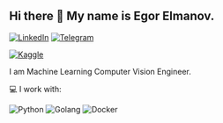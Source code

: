 ## Hi there 👋 My name is Egor Elmanov.

[![LinkedIn](https://img.shields.io/badge/LinkedIn-profile-%230e76a8?style=flat&logo=linkedin)](https://www.linkedin.com/in/egor-elmanov-ml/)
[![Telegram](https://img.shields.io/badge/Telegram-ping-%232CA5E0?style=flat&logo=telegram)](https://t.me/ai_tutor)

[![Kaggle](https://img.shields.io/badge/Kaggle-035a7d?style=flat&logo=kaggle)](https://www.kaggle.com/egormanovel/)

I am Machine Learning Computer Vision Engineer.

💻 I work with:

![Python](https://img.shields.io/badge/Python-14354C?style=flat&logo=python)
![Golang](https://img.shields.io/badge/golang-programming-%2300ADD8?style=flat&logo=go)
![Docker](https://img.shields.io/badge/docker-containers-%232496ED?style=flat&logo=docker)
